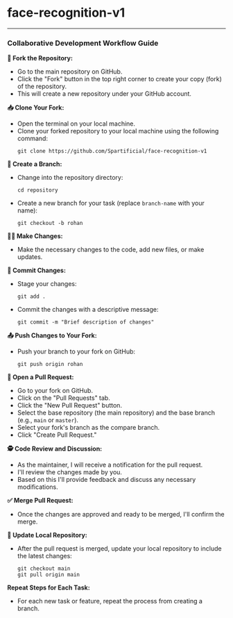# face-recognition-v1
---

### Collaborative Development Workflow Guide 

**🍴 Fork the Repository:**
   - Go to the main repository on GitHub.
   - Click the "Fork" button in the top right corner to create your copy (fork) of the repository.
   - This will create a new repository under your GitHub account.

**📥 Clone Your Fork:**
   - Open the terminal on your local machine.
   - Clone your forked repository to your local machine using the following command:
     ```
     git clone https://github.com/Spartificial/face-recognition-v1
     ```

**🌿 Create a Branch:**
   - Change into the repository directory:
     ```
     cd repository
     ```
   - Create a new branch for your task (replace `branch-name` with your name):
     ```
     git checkout -b rohan
     ```

**👨‍💻 Make Changes:**
   - Make the necessary changes to the code, add new files, or make updates.

**📝 Commit Changes:**
   - Stage your changes:
     ```
     git add .
     ```
   - Commit the changes with a descriptive message:
     ```
     git commit -m "Brief description of changes"
     ```

**📤 Push Changes to Your Fork:**
   - Push your branch to your fork on GitHub:
     ```
     git push origin rohan
     ```

**🤝 Open a Pull Request:**
   - Go to your fork on GitHub.
   - Click on the "Pull Requests" tab.
   - Click the "New Pull Request" button.
   - Select the base repository (the main repository) and the base branch (e.g., `main` or `master`).
   - Select your fork's branch as the compare branch.
   - Click "Create Pull Request."

**🕵️ Code Review and Discussion:**
   - As the maintainer, I will receive a notification for the pull request.
   - I'll review the changes made by you.
   - Based on this I'll provide feedback and discuss any necessary modifications.

**✅ Merge Pull Request:**
   - Once the changes are approved and ready to be merged, I'll confirm the merge.

**🔄 Update Local Repository:**
   - After the pull request is merged, update your local repository to include the latest changes:
     ```
     git checkout main
     git pull origin main
     ```

**Repeat Steps for Each Task:**
   - For each new task or feature, repeat the process from creating a branch.


